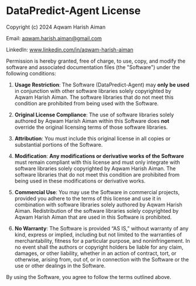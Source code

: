 # DataPredict-Agent License

Copyright (c) 2024 Aqwam Harish Aiman

Email: aqwam.harish.aiman@gmail.com  

LinkedIn: www.linkedin.com/in/aqwam-harish-aiman

Permission is hereby granted, free of charge, to use, copy, and modify the software and associated documentation files (the "Software") under the following conditions:

1. **Usage Restriction**: The Software (DataPredict-Agent) may **only be used** in conjunction with other software libraries solely copyrighted by Aqwam Harish Aiman. The software libraries that do not meet this condition are prohibited from being used with the Software.

2. **Original License Compliance**: The use of software libraries solely authored by Aqwam Harish Aiman within this Software does **not** override the original licensing terms of those software libraries.

3. **Attribution**: You must include this original license in all copies or substantial portions of the Software.

4. **Modification**: **Any modifications or derivative works of the Software** must remain compliant with this license and must only integrate with software libraries solely copyrighted by Aqwam Harish Aiman. The software libraries that do not meet this condition are prohibited from being used in these modifications or derivative works.

5. **Commercial Use**: You may use the Software in commercial projects, provided you adhere to the terms of this license and use it in combination with software libraries solely authored by Aqwam Harish Aiman. Redistribution of the software libraries solely copyrighted by Aqwam Harish Aiman that are used in this Software is prohibited.

6. **No Warranty**: The Software is provided “AS IS,” without warranty of any kind, express or implied, including but not limited to the warranties of merchantability, fitness for a particular purpose, and noninfringement. In no event shall the authors or copyright holders be liable for any claim, damages, or other liability, whether in an action of contract, tort, or otherwise, arising from, out of, or in connection with the Software or the use or other dealings in the Software.

By using the Software, you agree to follow the terms outlined above.
